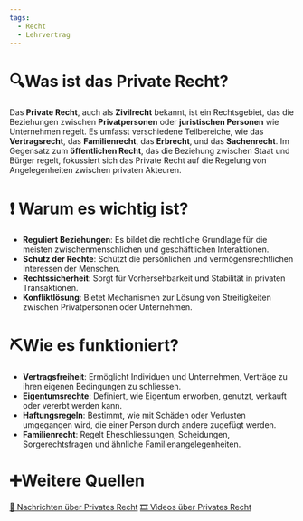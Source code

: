 ```yaml
---
tags:
  - Recht
  - Lehrvertrag
---
```

# 🔍Was ist das Private Recht?

Das **Private Recht**, auch als **Zivilrecht** bekannt, ist ein Rechtsgebiet, das die Beziehungen zwischen **Privatpersonen** oder **juristischen Personen** wie Unternehmen regelt. Es umfasst verschiedene Teilbereiche, wie das **Vertragsrecht**, das **Familienrecht**, das **Erbrecht**, und das **Sachenrecht**. Im Gegensatz zum **öffentlichen Recht**, das die Beziehung zwischen Staat und Bürger regelt, fokussiert sich das Private Recht auf die Regelung von Angelegenheiten zwischen privaten Akteuren.

# ❗ Warum es wichtig ist?

- **Reguliert Beziehungen**: Es bildet die rechtliche Grundlage für die meisten zwischenmenschlichen und geschäftlichen Interaktionen.
- **Schutz der Rechte**: Schützt die persönlichen und vermögensrechtlichen Interessen der Menschen.
- **Rechtssicherheit**: Sorgt für Vorhersehbarkeit und Stabilität in privaten Transaktionen.
- **Konfliktlösung**: Bietet Mechanismen zur Lösung von Streitigkeiten zwischen Privatpersonen oder Unternehmen.

# ⛏Wie es funktioniert?

- **Vertragsfreiheit**: Ermöglicht Individuen und Unternehmen, Verträge zu ihren eigenen Bedingungen zu schliessen.
- **Eigentumsrechte**: Definiert, wie Eigentum erworben, genutzt, verkauft oder vererbt werden kann.
- **Haftungsregeln**: Bestimmt, wie mit Schäden oder Verlusten umgegangen wird, die einer Person durch andere zugefügt werden.
- **Familienrecht**: Regelt Eheschliessungen, Scheidungen, Sorgerechtsfragen und ähnliche Familienangelegenheiten.

# ➕Weitere Quellen
[📄 Nachrichten über Privates Recht](https://www.google.ch/search?q=privates+recht+schweiz&tbm=nws)
[🎞 Videos über Privates Recht](https://www.google.com/search?q=privates+Recht+schweiz&tbm=vid)